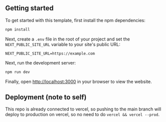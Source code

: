 ## Getting started

To get started with this template, first install the npm dependencies:

```bash
npm install
```

Next, create a `.env` file in the root of your project and set the `NEXT_PUBLIC_SITE_URL` variable to your site's public URL:

```
NEXT_PUBLIC_SITE_URL=https://example.com
```

Next, run the development server:

```bash
npm run dev
```

Finally, open [http://localhost:3000](http://localhost:3000) in your browser to view the website.

## Deployment (note to self)
This repo is already connected to vercel, so pushing to the main branch will deploy to production on vercel, so no need to do `vercel && vercel --prod`.

